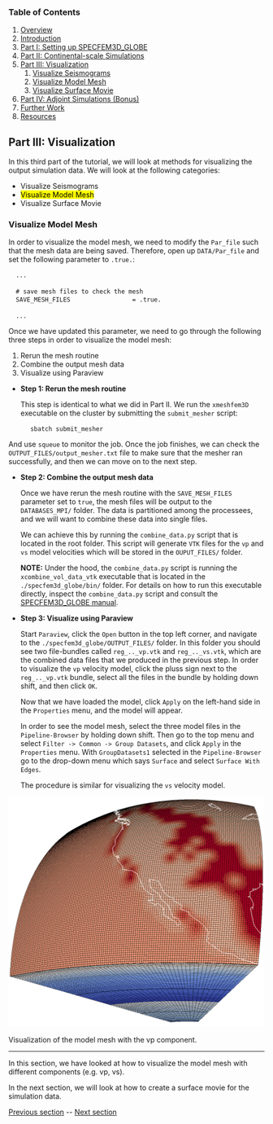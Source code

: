 ### Table of Contents
1. [Overview](/index.md)
2. [Introduction](/intro_specfem.md)
3. [Part I: Setting up SPECFEM3D_GLOBE](/setup_specfem3d.md)
4. [Part II: Continental-scale Simulations](/prepare_data.md)
5. [Part III: Visualization](/vis_seismo.md)
    1. [Visualize Seismograms](/vis_seismo.md)
    2. [Visualize Model Mesh](/vis_mesh.md)
    3. [Visualize Surface Movie](/vis_movie.md)
6. [Part IV: Adjoint Simulations (Bonus)](/run_adj_solver.md)
7. [Further Work](/further_work.md)
8. [Resources](/resources.md)


## Part III: Visualization

In this third part of the tutorial, we will look at methods for visualizing the
output simulation data. We will look at the following categories:

* Visualize Seismograms
* <mark>Visualize Model Mesh</mark>
* Visualize Surface Movie

### Visualize Model Mesh

In order to visualize the model mesh, we need to modify the `Par_file` such
that the mesh data are being saved. Therefore, open up `DATA/Par_file` and set
the following parameter to `.true.`:

      ...

      # save mesh files to check the mesh
      SAVE_MESH_FILES                 = .true.

      ...

Once we have updated this parameter, we need to go through the following three
steps in order to visualize the model mesh:

1. Rerun the mesh routine
2. Combine the output mesh data
3. Visualize using Paraview

* **Step 1: Rerun the mesh routine**
  
  This step is identical to what we did in Part II. We run the `xmeshfem3D`
  executable on the cluster by submitting the `submit_mesher` script:

```shell
      sbatch submit_mesher
```
  And use `squeue` to monitor the job. Once the job finishes, we can check the
  `OUTPUT_FILES/output_mesher.txt` file to make sure that the mesher ran
  successfully, and then we can move on to the next step.

* **Step 2: Combine the output mesh data**

  Once we have rerun the mesh routine with the `SAVE_MESH_FILES` parameter set
  to `true`, the mesh files will be output to the `DATABASES_MPI/` folder. The
  data is partitioned among the processees, and we will want to combine these
  data into single files.

  We can achieve this by running the `combine_data.py` script that is located
  in the root folder. This script will generate `VTK` files for the `vp` and
  `vs` model velocities which will be stored in the `OUPUT_FILES/` folder.

  **NOTE:** Under the hood, the `combine_data.py` script is running the
  `xcombine_vol_data_vtk` executable that is located in the
  `./specfem3d_globe/bin/` folder. For details on how to run this executable
  directly, inspect the `combine_data.py` script and consult the
  [SPECFEM3D_GLOBE manual](https://specfem3d-globe.readthedocs.io/en/latest/10_graphics/?highlight=xcombine_vol_data).

* **Step 3: Visualize using Paraview**

  Start `Paraview`, click the `Open` button in the top left corner, and navigate
  to the `./specfem3d_globe/OUTPUT_FILES/` folder. In this folder you should
  see two file-bundles called `reg_.._vp.vtk` and `reg_.._vs.vtk`, which are
  the combined data files that we produced in the previous step. In order to
  visualize the `vp` velocity model, click the pluss sign next to the 
  `reg_.._vp.vtk` bundle, select all the files in the bundle by holding down
  shift, and then click `OK`.

  Now that we have loaded the model, click `Apply` on the left-hand side in the
  `Properties` menu, and the model will appear.

  In order to see the model mesh, select the three model files in the
  `Pipeline-Browser` by holding down shift. Then go to the top menu and select
  `Filter -> Common -> Group Datasets`, and click `Apply` in the `Properties`
  menu. With `GroupDatasets1` selected in the `Pipeline-Browser` go to the
  drop-down menu which says `Surface` and select `Surface With Edges`.

  The procedure is similar for visualizing the `vs` velocity model.

<p align="center">
  <img src="Fig/chunk_mesh.png" alt="Regional mesh">
</p>

  Visualization of the model mesh with the vp component.


---
In this section, we have looked at how to visualize the model mesh with different
components (e.g. vp, vs).

In the next section, we will look at how to create a surface movie for the
simulation data.

[Previous section](/vis_seismo.md) -- [Next section](/vis_movie.md)
